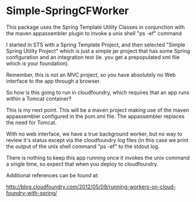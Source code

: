 Simple-SpringCFWorker
=====================

This package uses the Spring Template Utility Classes in conjunction with the maven appassembler 
plugin to invoke a unix shell "ps -ef" command

I started in STS with a Spring Template Project, and then selected "Simple Spring Utility Project" 
which is just a simple jar project that has some Spring configuration and an integration test (ie. you get
a prepopulated xml file which is your foundation).

Remember, this is not an MVC project, so you have absolutely no Web interface to the app through a browser.

So how is this going to run in cloudfoundry, which requires that an app runs within a Tomcat container?

This is my next point. This will be a maven project making use of the maven appassembler configured 
in the pom.xml file. The appassembler replaces the need for Tomcat. 

With no web interface, we have a true background worker, but no way to review it's status except via the
cloudfoundry log files (in this case we print the output of the unix shell command "ps -ef" to the stdout log.

There is nothing to keep this app running once it invokes the unix command a single time, so expect that when
you deploy to cloudfoundry.

Additional references can be found at:

http://blog.cloudfoundry.com/2012/05/09/running-workers-on-cloud-foundry-with-spring/
